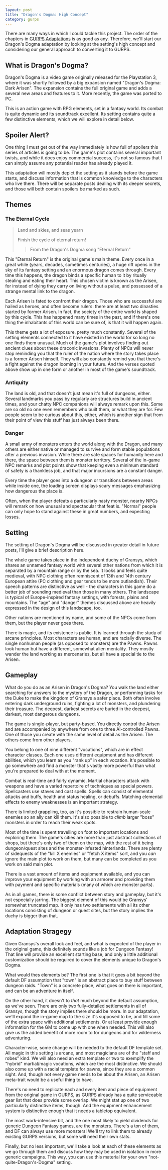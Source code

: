 ```yaml
---
layout: post
title: "Dragon's Dogma: High Concept"
category: gurps
---
```


There are many ways in which I could tackle this project. The order of the
chapters in [GURPS Adaptations][adaptations] is as good as any. Therefore, we'll
start our Dragon's Dogma adaptation by looking at the setting's high concept and
considering our general approach to converting it to GURPS.

## What is Dragon's Dogma?

Dragon's Dogma is a video game originally released for the Playstation 3, where
it was shortly followed by a big expansion named "Dragon's Dogma: Dark
Arisen". The expansion contains the full original game and adds a several new
areas and features to it. More recently, the game was ported to PC.

This is an action game with RPG elements, set in a fantasy world. Its combat is
quite dynamic and its soundtrack excellent. Its setting contains quite a few
distinctive elements, which we will explore in detail below.

## Spoiler Alert?


One thing I must get out of the way immediately is how full of spoilers this
series of articles is going to be. The game's plot contains several important
twists, and while it does enjoy commercial success, it's not so famous that I
can simply assume any potential reader has already played it.

This adaptation will mostly depict the setting as it stands before the game
starts, and discuss information that is common knowledge to the characters who
live there. There will be separate posts dealing with its deeper secrets, and
those will both contain spoilers be marked as such.

## Themes


### The Eternal Cycle


> Land and skies, and seas yearn
>
> Finish the cycle of eternal return!
>
> >  From the Dragon's Dogma song "Eternal Return"

This "Eternal Return" is the original game's main theme. Every once in a great
while (years, decades, sometimes centuries), a huge rift opens in the sky of its
fantasy setting and an enormous dragon comes through. Every time this happens,
the dragon binds a specific human to it by ritually stealing and eating their
heart. This chosen victim is known as the Arisen, for instead of dying they
carry on living without a pulse, and possessed of a strange mental link to the
dragon.

Each Arisen is fated to confront their dragon. Those who are successful are
hailed as heroes, and often become rulers: there are at least two dinasties
started by former Arisen. In fact, the society of the entire world is shaped by
this cycle. This has happened many times in the past, and if there's one thing
the inhabitants of this world can be sure of, is that it will happen again.

This theme gets a lot of exposure, pretty much constantly. Several of the
setting elements connected to it have existed in the world for so long no one
finds them unusual. Much of the game's plot involves finding out ancient clues
about these draconic invasions. Plenty of NPCs will never stop reminding you
that the ruler of the nation where the story takes place is a former Arisen
himself. They will also constantly remind you that there's a fight against the
dragon looming in your future. And the verses quoted above show up in one form
or another in most of the game's soundtrack.

### Antiquity

The land is old, and that doesn't just mean it's full of dungeons,
either. Several landmarks you pass by regularly are structures build in ancient
times, and your chatty NPC companions will always remark upon this. Some are so
old no one even remembers who built them, or what they are for. Few people seem
to be curious about this, either, which is another sign that from their point of
view this stuff has just always been there.

### Danger

A small army of monsters enters the world along with the Dragon, and many others
are either native or managed to survive and form stable populations after a
previous invasion. While there are safe spaces for humanity here and there, the
space between them is monster territory. Several of the in-game NPC remarks and
plot points show that keeping even a minimum standard of safety is a thankless
job, and that major incursions are a constant danger.

Every time the player goes into a dungeon or transitions between areas while
inside one, the loading screen displays scary messages emphasizing how dangerous
the place is.

Often, when the player defeats a particularly nasty monster, nearby NPCs will
remark on how unusual and spectacular that feat is. "Normal" people can only
hope to stand against these in great numbers, and expecting losses.


## Setting

The setting of Dragon's Dogma will be discussed in greater detail in future
posts, I'll give a brief description here.

The whole game takes place in the independent duchy of Gransys, which shares an
unnamed fantasy world with several other nations from which it is separated by a
mountain range or by the sea. It looks and feels quite medieval, with NPC
clothing often remniscent of 13th and 14th century European attire (PC clothing
and gear tends to be more outlandish). Their speech patterns are distinctive as
well - the characters in this game do a better job of sounding medieval than
those in many others. The landscape is typical of Europe-inspired fantasy
settings, with forests, plains and mountains. The "age" and "danger" themes
discussed above are heavily expressed in the design of this landscape, too.

Other nations are mentioned by name, and some of the NPCs come from them, but
the player never goes there.

There is magic, and its existence is public. It is learned through the study of
arcane principles. Most characters are human, and are racially diverse. The
single nonhuman people (as opposed to monsters) are the Pawns. Pawns look human
but have a different, somewhat alien mentality. They mostly wander the land
working as mercenaries, but all have a special tie to the Arisen.

## Gameplay


What do you do as an Arisen in Dragon's Dogma? You walk the land either
searching for answers to the mystery of the Dragon, or performing tasks for the
Duke to make the kingdom of Gransys a safer place. Both often involve entering
dark underground ruins, fighting a lot of monsters, and plundering their
treasure. The deepest, darkest secrets are buried in the deepest, darkest, most
dangerous dungeons.

The game is single-player, but party-based. You directly control the Arisen and
are accompanied by anywhere from one to three AI-controlled Pawns. One of those
you create with the same level of detail as the Arisen. The others come from
other players.

You belong to one of nine different "vocations", which are in effect character
classes. Each one uses different equipment and has different abilities, which
you learn as you "rank up" in each vocation. It's possible to go somewhere and
find a monster that's vastly more powerful than what you're prepared to deal
with at the moment.

Combat is real-time and fairly dynamic. Martial characters attack with weapons
and have a varied repertoire of techniques as special powers. Spellcasters use
staves and cast spells. Spells can consist of elemental attacks and buffs,
health and status healing, or debuffs. Matching elemental effects to enemy
weaknesses is an important strategy.

There is limited grappling, too, as it's possible to restrain human-scale
enemies so an ally can kill them. It's also possible to _climb_ larger "boss"
monsters in order to reach their weak spots.

Most of the time is spent travelling on foot to important locations and
exploring them. The game's cities are more than just abstract collections of
shops, but there's only two of them on the map, with the rest of it being
dungeon/quest sites and the monster-infested hinterlands. There are plenty of
sidequests of the "kill X enemies" or "fetch X items" sort, and you _can_ ignore
the main plot to work on them, but many can be completed as you work on said
main plot.

There is a vast amount of items and equipment available, and you can improve
your equipment by working with an armorer and providing them with payment and
specific materials (many of which are monster parts).

As in all games, there is some conflict between story and gameplay, but it's not
especially jarring. The biggest element of this would be Gransys' somewhat
truncated map. It only has two settlements with all its other locations
consisting of dungeon or quest sites, but the story implies the duchy is bigger
than that.

## Adaptation Stragegy


Given Gransys's overall look and feel, and what is expected of the player in the
original game, this definitely sounds like a job for Dungeon Fantasy! That line
will provide an excellent starting base, and only a little additional
customization should be required to cover the elements unique to Dragon's Dogma.

What would thes elements be? The first one is that it goes a bit beyond the
default DF assumption that "town" is an abstract place to buy stuff between
dungeon raids. "Town" is a concrete place, what goes on there is important, and
can be an adventure in itself.

On the other hand, it doesn't to _that_ much beyond the default assumption, as
we've seen. There are only two fully-detailed settlements in all of Gransys,
though the story implies there should be more. In our adaptation, we'll expand
the in-game map to the size it's supposed to be, and fill some of the extra
space with additional settlements. Or at least provide enough information
for the GM to come up with one when needed. This will also give us the added
benefit of more room to for dungeons and for wilderness adventuring.

Character-wise, some change will be needed to the default DF template set. All
magic in this setting is arcane, and most magicians are of the "staff and robes"
kind. We will also need an extra template or two to exemplify the "hybrid"
martial/magic vocations, which are the most distinctive. We should also come up
with a racial template for pawns, since they are a common sight. And, though not
every game needs to be about the Arisen, an Arisen meta-trait would be a useful
thing to have.

There's no need to replicate each and every item and piece of equipment from the
original game in GURPS, as GURPS already has a quite serviceable gear list that
does provide some overlap. We might stat up one of two particularly distinctive
items, though. And the equipment enhancement system is distinctive enough that
it needs a tabletop equivalent.

The most work-intensive bit, and the one most likely to yield dividends for
generic Dungeon Fantasy games, are the monsters. There's a ton of them, and DF
can always use more monsters! We'll try to link them to already existing GURPS
versions, but some will need their own stats.

Finally, but no less important, we'll take a look at each of these elements as
we go through them and discuss how they may be used in isolation in more generic
campaigns. This way, you can use this material for your own
"not-quite-Dragon's-Dogma" setting.

[adaptations]: http://www.warehouse23.com/products/gurps-adaptations
